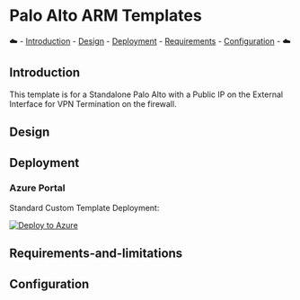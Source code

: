 # Palo Alto ARM Templates

:cloud: - [Introduction](#introduction) - [Design](#design) - [Deployment](#deployment) - [Requirements](#requirements-and-limitations) - [Configuration](#configuration) - :cloud:

## Introduction

This template is for a Standalone Palo Alto with a Public IP on the External Interface for VPN Termination on the firewall.

## Design

## Deployment

### Azure Portal

Standard Custom Template Deployment:

[![Deploy to Azure](https://aka.ms/deploytoazurebutton)](https://portal.azure.com/#create/Microsoft.Template/uri/https%3A%2F%2Fraw.githubusercontent.com%2Fswansosj%2FPaloAlto-ARM%2Fmain%2FFirewall%2FTest%2Fazuredeploy.json)

## Requirements-and-limitations

## Configuration

